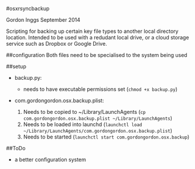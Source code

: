 #osxrsyncbackup

Gordon Inggs
September 2014

Scripting for backing up certain key file types to another local directory location. Intended to be used with a redudant local drive, or a cloud storage service such as Dropbox or Google Drive.

##configuration
Both files need to be specialised to the system being used

##setup
* backup.py:
    * needs to have executable permissions set (`chmod +x backup.py`)

* com.gordongordon.osx.backup.plist:
    1.  Needs to be copied to ~/Library/LaunchAgents (`cp com.gordongordon.osx.backup.plist ~/Library/LaunchAgents`)
    2.  Needs to be loaded into launchd (`launchctl load ~/Library/LaunchAgents/com.gordongordon.osx.backup.plist`)
    3.  Needs to be started (`launchctl start com.gordongordon.osx.backup`)
    
##ToDo
* a better configuration system